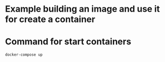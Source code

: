# Example building an image and use it for create a container

# Command for start containers
```
docker-compose up
```
